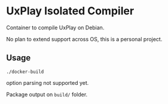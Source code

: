 # UxPlay Isolated Compiler

Container to compile UxPlay on Debian.

No plan to extend support across OS, this is a personal project.

## Usage

```
./docker-build
```

option parsing not supported yet.

Package output on `build/` folder.

